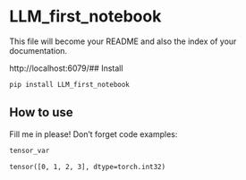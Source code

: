 # LLM_first_notebook


<!-- WARNING: THIS FILE WAS AUTOGENERATED! DO NOT EDIT! -->

This file will become your README and also the index of your
documentation.

http://localhost:6079/## Install

``` sh
pip install LLM_first_notebook
```

## How to use

Fill me in please! Don’t forget code examples:

``` python
tensor_var
```

    tensor([0, 1, 2, 3], dtype=torch.int32)

